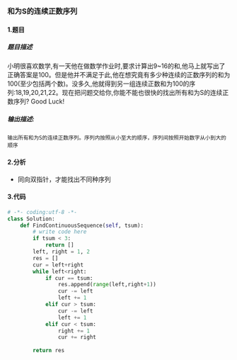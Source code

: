 ### 和为S的连续正数序列

#### 1.题目

##### 题目描述

小明很喜欢数学,有一天他在做数学作业时,要求计算出9~16的和,他马上就写出了正确答案是100。但是他并不满足于此,他在想究竟有多少种连续的正数序列的和为100(至少包括两个数)。没多久,他就得到另一组连续正数和为100的序列:18,19,20,21,22。现在把问题交给你,你能不能也很快的找出所有和为S的连续正数序列? Good Luck!

##### 输出描述:

```
输出所有和为S的连续正数序列。序列内按照从小至大的顺序，序列间按照开始数字从小到大的顺序
```



#### 2.分析

- 同向双指针，才能找出不同种序列



#### 3.代码

```python
# -*- coding:utf-8 -*-
class Solution:
    def FindContinuousSequence(self, tsum):
        # write code here
        if tsum < 3:
            return []
        left, right = 1, 2
        res = []
        cur = left+right
        while left<right:
            if cur == tsum:
                res.append(range(left,right+1))
                cur -= left
                left += 1
            elif cur > tsum:
                cur -= left
                left += 1
            elif cur < tsum:
                right += 1
                cur += right
                
        return res
            
```

